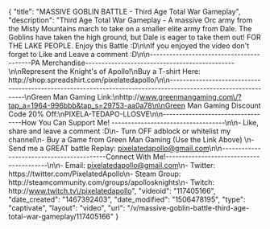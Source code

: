 {
    "title": "MASSIVE GOBLIN BATTLE - Third Age Total War Gameplay",
    "description": "Third Age Total War Gameplay - A massive Orc army from the Misty Mountains march to take on a smaller elite army from Dale.  The Goblins have taken the high ground, but Dale is eager to take them out!  FOR THE LAKE PEOPLE. Enjoy this Battle :D\n\nIf you enjoyed the video don't forget to Like and Leave a comment :D\n\n-----------------------------------------PA Merchandise----------------------------------------------\n\nRepresent the Knight's of Apollo!\nBuy a T-shirt Here: http:\/\/shop.spreadshirt.com\/pixelatedapollo\/\n\n---------------------------------------------------------------------------------------------------------------\nGreen Man Gaming Link:\nhttp:\/\/www.greenmangaming.com\/?tap_a=1964-996bbb&tap_s=29753-aa0a78\n\nGreen Man Gaming Discount Code 20% Off:\nPIXELA-TEDAPO-LLOSVE\n\n----------------------------------How You Can Support Me! -----------------------------------\n\n- Like, share and leave a comment :D\n- Turn OFF adblock or whitelist my channel\n- Buy a Game from Green Man Gaming (Use the Link Above) \n- Send me a GREAT battle Replay: pixelatedapollo@gmail.com\n\n------------------------------------------Connect With Me!-----------------------------------------\n\n- Email: pixelatedapollo@gmail.com\n- Twitter: https:\/\/twitter.com\/PixelatedApollo\n- Steam Group:  http:\/\/steamcommunity.com\/groups\/apollosknights\n- Twitch: http:\/\/www.twitch.tv\/pixelatedapollo",
    "videoid": "117405166",
    "date_created": "1467392403",
    "date_modified": "1506478195",
    "type": "captivate",
    "layout": "video",
    "url": "\/v\/massive-goblin-battle-third-age-total-war-gameplay\/117405166"
}